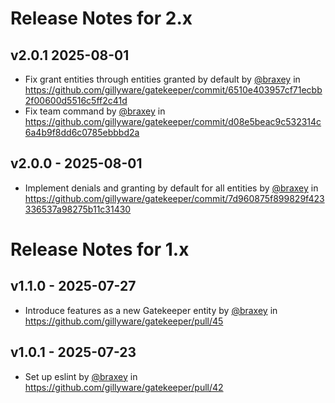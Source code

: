 # Release Notes for 2.x

## v2.0.1 2025-08-01

* Fix grant entities through entities granted by default by [@braxey](https://github.com/braxey) in https://github.com/gillyware/gatekeeper/commit/6510e403957cf71ecbb2f00600d5516c5ff2c41d
* Fix team command by [@braxey](https://github.com/braxey) in https://github.com/gillyware/gatekeeper/commit/d08e5beac9c532314c6a4b9f8dd6c0785ebbbd2a

## v2.0.0 - 2025-08-01

* Implement denials and granting by default for all entities by [@braxey](https://github.com/braxey) in https://github.com/gillyware/gatekeeper/commit/7d960875f899829f423336537a98275b11c31430

# Release Notes for 1.x

## v1.1.0 - 2025-07-27

* Introduce features as a new Gatekeeper entity by [@braxey](https://github.com/braxey) in https://github.com/gillyware/gatekeeper/pull/45

## v1.0.1 - 2025-07-23

* Set up eslint by [@braxey](https://github.com/braxey) in https://github.com/gillyware/gatekeeper/pull/42
